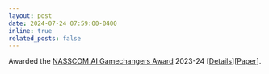 ```yaml
---
layout: post
date: 2024-07-24 07:59:00-0400
inline: true
related_posts: false
---
```


Awarded the [NASSCOM AI Gamechangers Award](https://nasscom.in/ai-gamechangers/) 2023-24 [[Details](https://www.linkedin.com/posts/amitshar_aigamechangers-activity-7224695978124099585-6zlV?utm_source=share&utm_medium=member_desktop&rcm=ACoAAAF1RZsBUNVWlxtcV3eDvWYdMP_7hXH4ADI)][[Paper](https://proceedings.mlr.press/v139/mahajan21b.html)].

